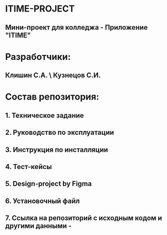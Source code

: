 # ITIME-PROJECT
## Мини-проект для колледжа - Приложение "ITIME"

# Разработчики:
## Клишин С.А. \  Кузнецов С.И.

# Состав репозитория:
 ## 1. Техническое задание
 ## 2. Руководство по эксплуатации
 ## 3. Инструкция по инсталляции 
 ## 4. Тест-кейсы
 ## 5. Design-project by Figma
 ## 6. Установочный файл
 ## 7. Ccылка на репозиторий с исходным кодом и другими данными - 
